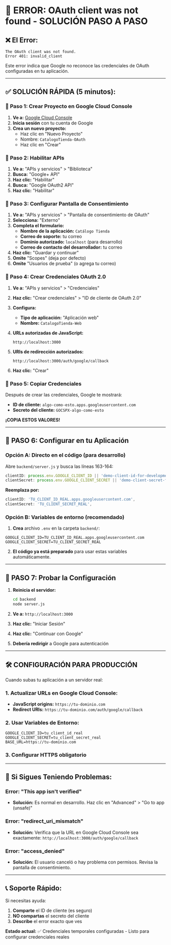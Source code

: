 # 🚨 ERROR: OAuth client was not found - SOLUCIÓN PASO A PASO

## ❌ **El Error:**
```
The OAuth client was not found.
Error 401: invalid_client
```

Este error indica que Google no reconoce las credenciales de OAuth configuradas en tu aplicación.

---

## ✅ **SOLUCIÓN RÁPIDA (5 minutos):**

### 🔧 **Paso 1: Crear Proyecto en Google Cloud Console**

1. **Ve a:** [Google Cloud Console](https://console.cloud.google.com/)
2. **Inicia sesión** con tu cuenta de Google
3. **Crea un nuevo proyecto:**
   - Haz clic en "Nuevo Proyecto"
   - Nombre: `CatalogoTienda-OAuth`
   - Haz clic en "Crear"

### 🔧 **Paso 2: Habilitar APIs**

1. **Ve a:** "APIs y servicios" > "Biblioteca"
2. **Busca:** "Google+ API"
3. **Haz clic:** "Habilitar"
4. **Busca:** "Google OAuth2 API" 
5. **Haz clic:** "Habilitar"

### 🔧 **Paso 3: Configurar Pantalla de Consentimiento**

1. **Ve a:** "APIs y servicios" > "Pantalla de consentimiento de OAuth"
2. **Selecciona:** "Externo"
3. **Completa el formulario:**
   - **Nombre de la aplicación:** `Catálogo Tienda`
   - **Correo de soporte:** tu correo
   - **Dominio autorizado:** `localhost` (para desarrollo)
   - **Correo de contacto del desarrollador:** tu correo
4. **Haz clic:** "Guardar y continuar"
5. **Omite** "Scopes" (deja por defecto)
6. **Omite** "Usuarios de prueba" (o agrega tu correo)

### 🔧 **Paso 4: Crear Credenciales OAuth 2.0**

1. **Ve a:** "APIs y servicios" > "Credenciales"
2. **Haz clic:** "Crear credenciales" > "ID de cliente de OAuth 2.0"
3. **Configura:**
   - **Tipo de aplicación:** "Aplicación web"
   - **Nombre:** `CatalogoTienda-Web`
   
4. **URLs autorizadas de JavaScript:**
   ```
   http://localhost:3000
   ```
   
5. **URIs de redirección autorizados:**
   ```
   http://localhost:3000/auth/google/callback
   ```

6. **Haz clic:** "Crear"

### 🔧 **Paso 5: Copiar Credenciales**

Después de crear las credenciales, Google te mostrará:
- **ID de cliente:** `algo-como-esto.apps.googleusercontent.com`
- **Secreto del cliente:** `GOCSPX-algo-como-esto`

**¡COPIA ESTOS VALORES!**

---

## 🔧 **PASO 6: Configurar en tu Aplicación**

### **Opción A: Directo en el código (para desarrollo)**

Abre `backend/server.js` y busca las líneas 163-164:

```javascript
clientID: process.env.GOOGLE_CLIENT_ID || 'demo-client-id-for-development',
clientSecret: process.env.GOOGLE_CLIENT_SECRET || 'demo-client-secret-for-development',
```

**Reemplaza por:**
```javascript
clientID: 'TU_CLIENT_ID_REAL.apps.googleusercontent.com',
clientSecret: 'TU_CLIENT_SECRET_REAL',
```

### **Opción B: Variables de entorno (recomendado)**

1. **Crea** archivo `.env` en la carpeta `backend/`:
```env
GOOGLE_CLIENT_ID=TU_CLIENT_ID_REAL.apps.googleusercontent.com
GOOGLE_CLIENT_SECRET=TU_CLIENT_SECRET_REAL
```

2. **El código ya está preparado** para usar estas variables automáticamente.

---

## 🚀 **PASO 7: Probar la Configuración**

1. **Reinicia el servidor:**
   ```bash
   cd backend
   node server.js
   ```

2. **Ve a:** `http://localhost:3000`

3. **Haz clic:** "Iniciar Sesión"

4. **Haz clic:** "Continuar con Google"

5. **Debería redirigir** a Google para autenticación

---

## 🛠️ **CONFIGURACIÓN PARA PRODUCCIÓN**

Cuando subas tu aplicación a un servidor real:

### 1. **Actualizar URLs en Google Cloud Console:**
- **JavaScript origins:** `https://tu-dominio.com`
- **Redirect URIs:** `https://tu-dominio.com/auth/google/callback`

### 2. **Usar Variables de Entorno:**
```env
GOOGLE_CLIENT_ID=tu_client_id_real
GOOGLE_CLIENT_SECRET=tu_client_secret_real
BASE_URL=https://tu-dominio.com
```

### 3. **Configurar HTTPS obligatorio**

---

## 🐛 **Si Sigues Teniendo Problemas:**

### **Error: "This app isn't verified"**
- **Solución:** Es normal en desarrollo. Haz clic en "Advanced" > "Go to app (unsafe)"

### **Error: "redirect_uri_mismatch"**
- **Solución:** Verifica que la URL en Google Cloud Console sea exactamente: `http://localhost:3000/auth/google/callback`

### **Error: "access_denied"**
- **Solución:** El usuario canceló o hay problema con permisos. Revisa la pantalla de consentimiento.

---

## 📞 **Soporte Rápido:**

Si necesitas ayuda:
1. **Comparte** el ID de cliente (es seguro)
2. **NO compartas** el secreto del cliente
3. **Describe** el error exacto que ves

**Estado actual:** ✅ Credenciales temporales configuradas - Listo para configurar credenciales reales
